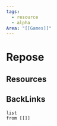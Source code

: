 ```yaml
---
tags:
  - resource
  - alpha
Area: "[[Games]]"
---
```


# Repose


## Resources


## BackLinks

```dataview
list
from [[]]
```

